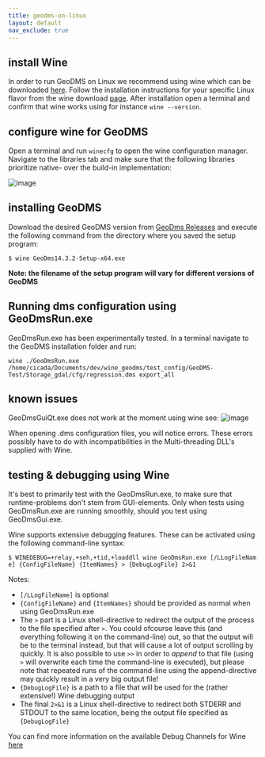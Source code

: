 ```yaml
---
title: geodms-on-linux
layout: default
nav_exclude: true
---
```

## install Wine

In order to run GeoDMS on Linux we recommend using wine which can be downloaded [here](https://wiki.winehq.org/). Follow the installation instructions for your specific Linux flavor from the wine download [page](https://wiki.winehq.org/Download). After installation open a terminal and confirm that wine works using for instance `wine --version`.


## configure wine for GeoDMS
Open a terminal and run `winecfg` to open the wine configuration manager. Navigate to the libraries tab and make sure that the following libraries prioritize native- over the build-in implementation:

![image](https://github.com/ObjectVision/GeoDMS/assets/96182097/ffd122a5-c47c-4988-b844-d14a329782df)

## installing GeoDMS

Download the desired GeoDMS version from
[GeoDms Releases](https://github.com/ObjectVision/GeoDMS/releases) and execute the following
command from the directory where you saved the setup program:

`$ wine GeoDms14.3.2-Setup-x64.exe`

**Note: the filename of the setup program will vary for different
versions of GeoDMS**

## Running dms configuration using GeoDmsRun.exe
GeoDmsRun.exe has been experimentally tested. In a terminal navigate to the GeoDMS installation folder and run:

`wine ./GeoDmsRun.exe /home/cicada/Documents/dev/wine_geodms/test_config/GeoDMS-Test/Storage_gdal/cfg/regression.dms export_all`

## known issues
GeoDmsGuiQt.exe does not work at the moment using wine see:
![image](https://github.com/ObjectVision/GeoDMS/assets/96182097/a7f71abf-f1f7-4437-b4ab-1122a9f98830)


When opening .dms configuration files, you will notice errors. These
errors possibly have to do with incompatibilities in the Multi-threading
DLL's supplied with Wine.

## testing & debugging using Wine

It's best to primarily test with the GeoDmsRun.exe, to make sure that
runtime-problems don't stem from GUI-elements. Only when tests using
GeoDmsRun.exe are running smoothly, should you test using GeoDmsGui.exe.

Wine supports extensive debugging features. These can be activated using
the following command-line syntax:

`$ WINEDEBUG=+relay,+seh,+tid,+loaddll wine GeoDmsRun.exe [/LLogFileName] {ConfigFileName} {ItemNames} > {DebugLogFile} 2>&1`

Notes:

-   `[/LLogFileName]` is optional
-   `{ConfigFileName}` and `{ItemNames}` should be provided as normal
    when using GeoDmsRun.exe
-   The `>` part is a Linux shell-directive to redirect the output of
    the process to the file specified after `>`. You could ofcourse
    leave this (and everything following it on the command-line) out, so
    that the output will be to the terminal instead, but that will cause
    a lot of output scrolling by quickly.
    It is also possible to use `>>` in order to *append* to that file
    (using `>` will overwrite each time the command-line is executed),
    but please note that repeated runs of the command-line using the
    append-directive may quickly result in a very big output file!
-   `{DebugLogFile}` is a path to a file that will be used for the
    (rather extensive!) Wine debugging output
-   The final `2>&1` is a Linux shell-directive to redirect both STDERR
    and STDOUT to the same location, being the output file specified as
    `{DebugLogFile}`

You can find more information on the available Debug Channels for Wine
[here](https://wiki.winehq.org/Debug_Channels)